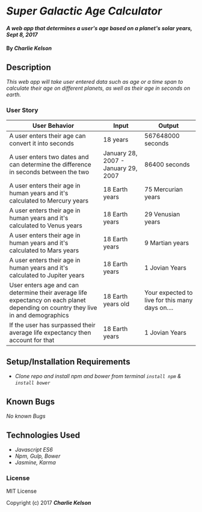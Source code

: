 # _Super Galactic Age Calculator_

#### _A web app that determines a user's age based on a planet's solar years, Sept 8, 2017_

#### By _**Charlie Kelson**_

## Description

_This web app will take user entered data such as age or a time span to calculate their age on different planets, as well as their age in seconds on earth._


### User Story

| User Behavior | Input | Output |
|----|----|----|  
| A user enters their age can convert it into seconds | 18 years | 567648000 seconds |
| A user enters two dates and can determine the difference in seconds between the two  |January 28, 2007 - January 29, 2007 | 86400 seconds |
| A user enters their age in human years and it's calculated to Mercury years | 18 Earth years | 75 Mercurian years|
| A user enters their age in human years and it's calculated to Venus years | 18 Earth years  | 29 Venusian years|
| A user enters their age in human years and it's calculated to Mars years | 18 Earth years  | 9 Martian years|
| A user enters their age in human years and it's calculated to Jupiter years| 18 Earth years | 1 Jovian Years|
| User enters age and can determine their average life expectancy on each planet depending on country they live in and demographics| 18 Earth years old | Your expected to live for this many days on....|
| If the user has surpassed their average life expectancy then account for that| 18 Earth years | 1 Jovian Years|



## Setup/Installation Requirements

* _Clone repo and install npm and bower from terminal `install npm` & `install bower`_


## Known Bugs

_No known Bugs_



## Technologies Used

* _Javascript ES6_
* _Npm, Gulp, Bower_
* _Jasmine, Karma_

### License

MIT License

Copyright (c) 2017 **_Charlie Kelson_**
